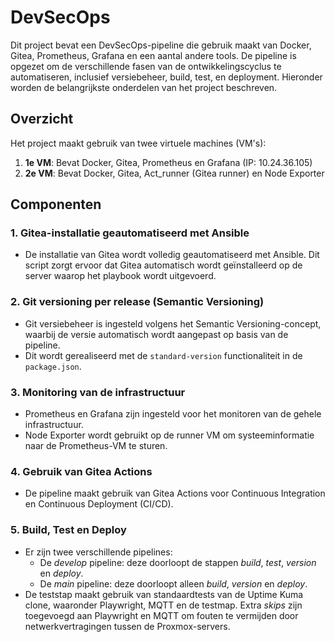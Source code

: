 # DevSecOps 

Dit project bevat een DevSecOps-pipeline die gebruik maakt van Docker, Gitea, Prometheus, Grafana en een aantal andere tools. De pipeline is opgezet om de verschillende fasen van de ontwikkelingscyclus te automatiseren, inclusief versiebeheer, build, test, en deployment. Hieronder worden de belangrijkste onderdelen van het project beschreven.

## Overzicht

Het project maakt gebruik van twee virtuele machines (VM's):

1. **1e VM**: Bevat Docker, Gitea, Prometheus en Grafana (IP: 10.24.36.105)
2. **2e VM**: Bevat Docker, Gitea, Act_runner (Gitea runner) en Node Exporter

## Componenten

### 1. **Gitea-installatie geautomatiseerd met Ansible**
   - De installatie van Gitea wordt volledig geautomatiseerd met Ansible. Dit script zorgt ervoor dat Gitea automatisch wordt geïnstalleerd op de server waarop het playbook wordt uitgevoerd.

### 2. **Git versioning per release (Semantic Versioning)**
   - Git versiebeheer is ingesteld volgens het Semantic Versioning-concept, waarbij de versie automatisch wordt aangepast op basis van de pipeline.
   - Dit wordt gerealiseerd met de `standard-version` functionaliteit in de `package.json`.

### 3. **Monitoring van de infrastructuur**
   - Prometheus en Grafana zijn ingesteld voor het monitoren van de gehele infrastructuur.
   - Node Exporter wordt gebruikt op de runner VM om systeeminformatie naar de Prometheus-VM te sturen.

### 4. **Gebruik van Gitea Actions**
   - De pipeline maakt gebruik van Gitea Actions voor Continuous Integration en Continuous Deployment (CI/CD).

### 5. **Build, Test en Deploy**
   - Er zijn twee verschillende pipelines:
     - De *develop* pipeline: deze doorloopt de stappen *build*, *test*, *version* en *deploy*.
     - De *main* pipeline: deze doorloopt alleen *build*, *version* en *deploy*.
   - De teststap maakt gebruik van standaardtests van de Uptime Kuma clone, waaronder Playwright, MQTT en de testmap. Extra *skips* zijn toegevoegd aan Playwright en MQTT om fouten te vermijden door netwerkvertragingen tussen de Proxmox-servers.
